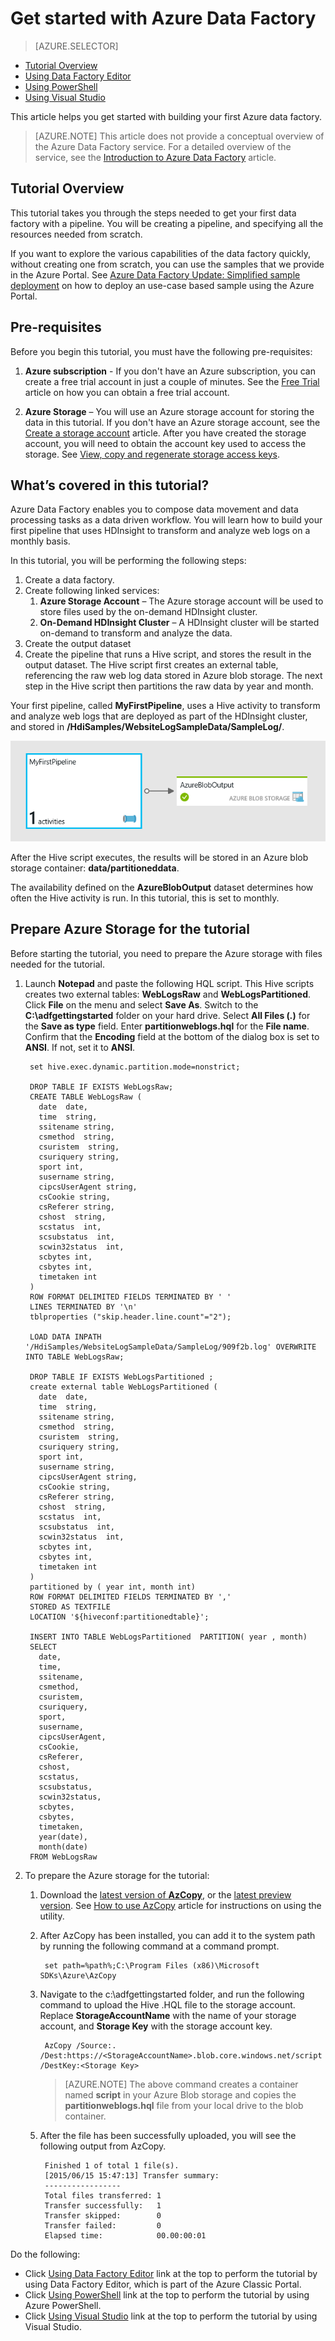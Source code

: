 <properties
	pageTitle="Get started with Azure Data Factory"
	description="This tutorial shows you how to create a sample data pipeline that transforms data using Azure HDInsight."
	services="data-factory"
	documentationCenter=""
	authors="spelluru"
	manager="jhubbard"
	editor="monicar"/>

<tags
	ms.service="data-factory"
	ms.workload="data-services"
	ms.tgt_pltfrm="na"
	ms.devlang="na"
	ms.topic="hero-article" 
	ms.date="11/02/2015"
	ms.author="spelluru"/>

# Get started with Azure Data Factory
> [AZURE.SELECTOR]
- [Tutorial Overview](data-factory-build-your-first-pipeline.md)
- [Using Data Factory Editor](data-factory-build-your-first-pipeline-using-editor.md)
- [Using PowerShell](data-factory-build-your-first-pipeline-using-powershell.md)
- [Using Visual Studio](data-factory-build-your-first-pipeline-using-vs.md)

This article helps you get started with building your first Azure data factory. 

> [AZURE.NOTE] This article does not provide a conceptual overview of the Azure Data Factory service. For a detailed overview of the service, see the [Introduction to Azure Data Factory](data-factory-introduction.md) article.

## Tutorial Overview
This tutorial takes you through the steps needed to get your first data factory with a pipeline. You will be creating a pipeline, and specifying all the resources needed from scratch.

If you want to explore the various capabilities of the data factory quickly, without creating one from scratch, you can use the samples that we provide in the Azure Portal. See [Azure Data Factory Update: Simplified sample deployment](http://azure.microsoft.com/blog/2015/04/24/azure-data-factory-update-simplified-sample-deployment/) on how to deploy an use-case based sample using the Azure Portal.

## Pre-requisites
Before you begin this tutorial, you must have the following pre-requisites:

1.	**Azure subscription** - If you don't have an Azure subscription, you can create a free trial account in just a couple of minutes. See the [Free Trial](http://azure.microsoft.com/pricing/free-trial/) article on how you can obtain a free trial account.

2.	**Azure Storage** – You will use an Azure storage account for storing the data in this tutorial. If you don't have an Azure storage account, see the [Create a storage account](../storage-create-storage-account/#create-a-storage-account) article. After you have created the storage account, you will need to obtain the account key used to access the storage. See [View, copy and regenerate storage access keys](../storage-create-storage-account/#view-copy-and-regenerate-storage-access-keys).

## What’s covered in this tutorial?	
Azure Data Factory enables you to compose data movement and data processing tasks as a data driven workflow. You will learn how to build your first pipeline that uses HDInsight to transform and analyze web logs on a monthly basis.  

In this tutorial, you will be performing the following steps:

1.	Create a data factory.
2.	Create following linked services:
	1.	**Azure Storage Account** – The Azure storage account will be used to store files used by the on-demand HDInsight cluster.
	2.	**On-Demand HDInsight Cluster** – A HDInsight cluster will be started on-demand to transform and analyze the data.
3.	Create  the output dataset 
4.	Create the pipeline that runs a Hive script, and stores the result in the output dataset. The Hive script first creates an external table, referencing the raw web log data stored in Azure blob storage. The next step in the Hive script then partitions the raw data by year and month.

Your first pipeline, called **MyFirstPipeline**, uses a Hive activity to transform and analyze web logs that are deployed as part of the HDInsight cluster, and stored in **/HdiSamples/WebsiteLogSampleData/SampleLog/**. 

![Diagram View](./media/data-factory-build-your-first-pipeline/diagram-view.png)

After the Hive script executes, the results will be stored in an Azure blob storage container: **data/partitioneddata**.

The availability defined on the **AzureBlobOutput** dataset determines how often the Hive activity is run. In this tutorial, this is set to monthly.

## Prepare Azure Storage for the tutorial
Before starting the tutorial, you need to prepare the Azure storage with files needed for the tutorial.

1. Launch **Notepad** and paste the following HQL script. This Hive scripts creates two external tables: **WebLogsRaw** and **WebLogsPartitioned**. Click **File** on the menu and select **Save As**. Switch to the **C:\adfgettingstarted** folder on your hard drive. Select **All Files (*.*)** for the **Save as type** field. Enter **partitionweblogs.hql** for the **File name**. Confirm that the **Encoding** field at the bottom of the dialog box is set to **ANSI**. If not, set it to **ANSI**.  
	
		set hive.exec.dynamic.partition.mode=nonstrict;
		
		DROP TABLE IF EXISTS WebLogsRaw; 
		CREATE TABLE WebLogsRaw (
		  date  date,
		  time  string,
		  ssitename string,
		  csmethod  string,
		  csuristem  string,
		  csuriquery string,
		  sport int,
		  susername string,
		  cipcsUserAgent string,
		  csCookie string,
		  csReferer string,
		  cshost  string,
		  scstatus  int,
		  scsubstatus  int,
		  scwin32status  int,
		  scbytes int,
		  csbytes int,
		  timetaken int
		)
		ROW FORMAT DELIMITED FIELDS TERMINATED BY ' '
		LINES TERMINATED BY '\n' 
		tblproperties ("skip.header.line.count"="2");
		
		LOAD DATA INPATH '/HdiSamples/WebsiteLogSampleData/SampleLog/909f2b.log' OVERWRITE INTO TABLE WebLogsRaw;
		
		DROP TABLE IF EXISTS WebLogsPartitioned ; 
		create external table WebLogsPartitioned (  
		  date  date,
		  time  string,
		  ssitename string,
		  csmethod  string,
		  csuristem  string,
		  csuriquery string,
		  sport int,
		  susername string,
		  cipcsUserAgent string,
		  csCookie string,
		  csReferer string,
		  cshost  string,
		  scstatus  int,
		  scsubstatus  int,
		  scwin32status  int,
		  scbytes int,
		  csbytes int,
		  timetaken int
		)
		partitioned by ( year int, month int)
		ROW FORMAT DELIMITED FIELDS TERMINATED BY ',' 
		STORED AS TEXTFILE 
		LOCATION '${hiveconf:partitionedtable}';
		
		INSERT INTO TABLE WebLogsPartitioned  PARTITION( year , month) 
		SELECT
		  date,
		  time,
		  ssitename,
		  csmethod,
		  csuristem,
		  csuriquery,
		  sport,
		  susername,
		  cipcsUserAgent,
		  csCookie,
		  csReferer,
		  cshost,
		  scstatus,
		  scsubstatus,
		  scwin32status,
		  scbytes,
		  csbytes,
		  timetaken,
		  year(date),
		  month(date)
		FROM WebLogsRaw
	 
2. To prepare the Azure storage for the tutorial:
	1. Download the [latest version of **AzCopy**](http://aka.ms/downloadazcopy), or the [latest preview version](http://aka.ms/downloadazcopypr). See [How to use AzCopy](../storage/storage-use-azcopy.md) article for instructions on using the utility.
	2. After AzCopy has been installed, you can add it to the system path by running the following command at a command prompt. 
	
			set path=%path%;C:\Program Files (x86)\Microsoft SDKs\Azure\AzCopy			 

	3. Navigate to the c:\adfgettingstarted folder, and run the following command to upload the Hive .HQL file to the storage account. Replace **StorageAccountName** with the name of your storage account, and **Storage Key** with the storage account key.

			AzCopy /Source:. /Dest:https://<StorageAccountName>.blob.core.windows.net/script /DestKey:<Storage Key>

		> [AZURE.NOTE] The above command creates a container named **script** in your Azure Blob storage and copies the **partitionweblogs.hql** file from your local drive to the blob container. 
	>
	5. After the file has been successfully uploaded, you will see the following output from AzCopy.
	
			Finished 1 of total 1 file(s).
			[2015/06/15 15:47:13] Transfer summary:
			-----------------
			Total files transferred: 1
			Transfer successfully:   1
			Transfer skipped:        0
			Transfer failed:         0
			Elapsed time:            00.00:00:01

Do the following:

- Click [Using Data Factory Editor](data-factory-build-your-first-pipeline-using-editor.md) link at the top to perform the tutorial by using Data Factory Editor, which is part of the Azure Classic Portal.
- Click [Using PowerShell](data-factory-build-your-first-pipeline-using-powershell.md) link at the top to perform the tutorial by using Azure PowerShell.
- Click [Using Visual Studio](data-factory-build-your-first-pipeline-using-vs.md) link at the top to perform the tutorial by using Visual Studio. 

